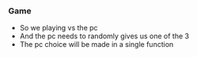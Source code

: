 <h3>Game</h3>

- So we playing vs the pc
- And the pc needs to randomly gives us one of the 3 
- The pc choice will be made in a single function